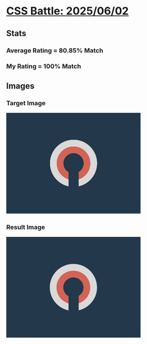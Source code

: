 # [CSS Battle: 2025/06/02](https://cssbattle.dev/play/RMgZxsd0PkWq3vozkyPx)

## Stats

### Average Rating = 80.85% Match

### My Rating = 100% Match

## Images

### Target Image

![](./images/target.png)

### Result Image

![](./images/result.png)
